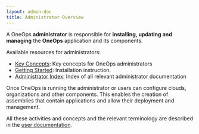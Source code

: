 ```yaml
---
layout: admin-doc
title: Administrator Overview
---
```


A OneOps **administrator** is responsible for **installing, updating and managing** the **OneOps** application and its
components. 

Available resources for administrators:

- [Key Concepts](/admin/key-concepts): Key concepts for OneOps administrators
- [Getting Started](/admin/getting-started): Installation instruction.
- [Administrator Index](/admin/admin-index.html): Index of all relevant administrator documentation

Once OneOps is running the administrator or users can configure clouds, organizations and other components.
This enables the creation of assemblies that contain applications and allow their deployment and management.

All these activities and concepts and the relevant terminology are described in the
[user documentation](/user/overview/).
